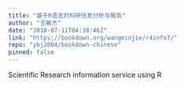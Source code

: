 ```yaml
---
title: "基于R语言的科研信息分析与服务"
author: "王敏杰"
date: "2018-07-11T04:38:46Z"
link: "https://bookdown.org/wangminjie/r4info7/"
repo: "ybj2004/bookdown-chinese"
pinned: false
---
```


Scientific Research information service using R
